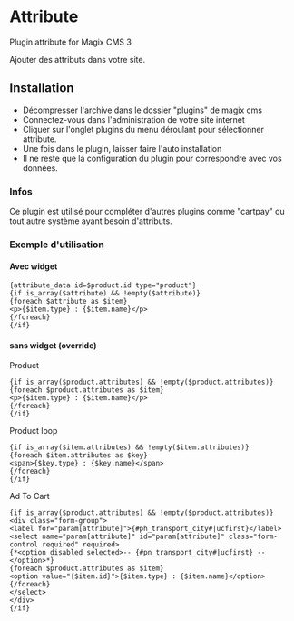 # Attribute
Plugin attribute for Magix CMS 3

Ajouter des attributs dans votre site.

## Installation
* Décompresser l'archive dans le dossier "plugins" de magix cms
* Connectez-vous dans l'administration de votre site internet
* Cliquer sur l'onglet plugins du menu déroulant pour sélectionner attribute.
* Une fois dans le plugin, laisser faire l'auto installation
* Il ne reste que la configuration du plugin pour correspondre avec vos données.

### Infos
Ce plugin est utilisé pour compléter d'autres plugins comme "cartpay" ou tout autre système ayant besoin d'attributs.

### Exemple d'utilisation
#### Avec widget
```smarty
{attribute_data id=$product.id type="product"}
{if is_array($attribute) && !empty($attribute)}
{foreach $attribute as $item}
<p>{$item.type} : {$item.name}</p>
{/foreach}
{/if}
````
#### sans widget (override)
Product
```smarty
{if is_array($product.attributes) && !empty($product.attributes)}
{foreach $product.attributes as $item}
<p>{$item.type} : {$item.name}</p>
{/foreach}
{/if}
````
Product loop
```smarty
{if is_array($item.attributes) && !empty($item.attributes)}
{foreach $item.attributes as $key}
<span>{$key.type} : {$key.name}</span>
{/foreach}
{/if}
````
Ad To Cart
```smarty
{if is_array($product.attributes) && !empty($product.attributes)}
<div class="form-group">
<label for="param[attribute]">{#ph_transport_city#|ucfirst}</label>
<select name="param[attribute]" id="param[attribute]" class="form-control required" required>
{*<option disabled selected>-- {#pn_transport_city#|ucfirst} --</option>*}
{foreach $product.attributes as $item}
<option value="{$item.id}">{$item.type} : {$item.name}</option>
{/foreach}
</select>
</div>
{/if}
````